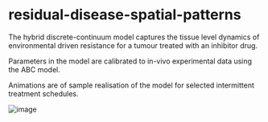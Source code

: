 # residual-disease-spatial-patterns

The hybrid discrete-continuum model captures the tissue level dynamics of environmental driven resistance for a tumour treated with an inhibitor drug.

Parameters in the model are calibrated to in-vivo experimental data using the ABC model.

Animations are of sample realisation of the model for selected intermittent treatment schedules.

![image](https://github.com/user-attachments/assets/8e6ddf47-a787-467f-a372-fc67d2bf059f)


